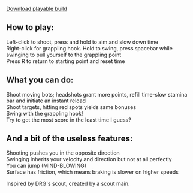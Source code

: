 [Download playable build](https://github.com/kyrylo-om/scout-simulator/blob/610205a4b2176b1c8ca8839ae397153cbb9948b0/scout-simulator%20Build.zip)

## How to play:  

Left-click to shoot, press and hold to aim and slow down time  
Right-click for grappling hook. Hold to swing, press spacebar while swinging to pull yourself to the grappling point  
Press R to return to starting point and reset time  

## What you can do:  

Shoot moving bots; headshots grant more points, refill time-slow stamina bar and initiate an instant reload  
Shoot targets, hitting red spots yields same bonuses  
Swing with the grappling hook!  
Try to get the most score in the least time I guess?  

## And a bit of the useless features:  

Shooting pushes you in the opposite direction  
Swinging inherits your velocity and direction but not at all perfectly  
You can jump (MIND-BLOWING)  
Surface has friction, which means braking is slower on higher speeds  


Inspired by DRG's scout, created by a scout main.
